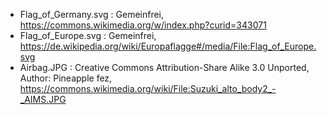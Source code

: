 * Flag_of_Germany.svg  : Gemeinfrei, https://commons.wikimedia.org/w/index.php?curid=343071
* Flag_of_Europe.svg : Gemeinfrei, https://de.wikipedia.org/wiki/Europaflagge#/media/File:Flag_of_Europe.svg
* Airbag.JPG : Creative Commons Attribution-Share Alike 3.0 Unported, Author: Pineapple fez, https://commons.wikimedia.org/wiki/File:Suzuki_alto_body2_-_AIMS.JPG
